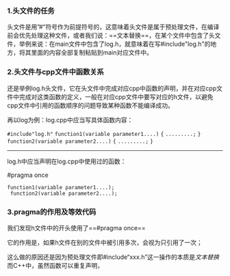 ### 1.头文件的任务

头文件是用”#“符号作为前提符号的，这意味着头文件是属于预处理文件，在编译前会优先处理这种文件，或者我们说：==文本替换==，在某个文件中包含了头文件，举例来说：在main文件中包含了log.h，就意味着在写#include"log.h"的地方，将其里面的内容全部复制粘贴到main对应文件中。


### 2.头文件与cpp文件中函数关系

还是举例log.h头文件，它在头文件中完成对应cpp中函数的声明，并在对应cpp文件中完成对这类函数的定义，一般在对应cpp文件中要写对应的h文件，以避免cpp文件中引用的函数顺序的问题导致某种函数不能编译成功。

再以log为例：log.cpp中应当写具体函数内容：

`#include"log.h"`
	`function1(variable parameter1....)`
	`{`
	`.........;`
	`}`
	`function2(variable parameter2....)`
	`{`
	`.........;`
	`}	`


---
log.h中应当声明在log.cpp中使用过的函数：

#pragma once

	function1(variable parameter1....);
	 function2(variable parameter2....);




### 3.pragma的作用及等效代码


我们发现h文件中的开头使用了==#pragma once==

它的作用是，如果h文件在别的文件中被引用多次，会视为只引用了一次；

这么做的原因还是因为预处理文件即#include“xxx.h”这一操作的本质是*文本替换*
而C++中，虽然函数可以重复声明，